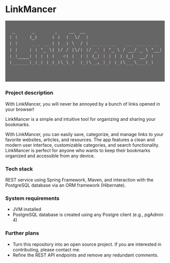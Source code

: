 # LinkMancer
![](LOGO_LINKMANCER.png)
### Project description
With LinkMancer, you will never be annoyed by a bunch of links opened in your browser!

LinkMancer is a simple and intuitive tool for organizing and sharing your bookmarks. 

With LinkMancer, you can easily save, categorize, and manage links to your favorite websites, articles, and resources. The app features a clean and modern user interface, customizable categories, and search functionality. LinkMancer is perfect for anyone who wants to keep their bookmarks organized and accessible from any device.

### Tech stack
REST service using Spring Framework, Maven, and interaction with the PostgreSQL database via an ORM framework (Hibernate).

### System requirements
- JVM installed
- PostgreSQL database is created using any Postgre client (e.g., pgAdmin 4)

### Further plans
- Turn this repository into an open source project. If you are interested in contributing, please contact me.
- Refine the REST API endpoints and remove any redundant comments.